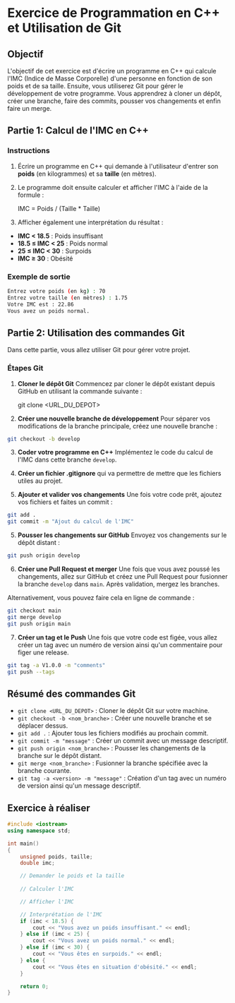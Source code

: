 # Exercice de Programmation en C++ et Utilisation de Git

## Objectif

L'objectif de cet exercice est d'écrire un programme en C++ qui calcule l'IMC (Indice de Masse Corporelle) d'une personne en fonction de son poids et de sa taille. Ensuite, vous utiliserez Git pour gérer le développement de votre programme. Vous apprendrez à cloner un dépôt, créer une branche, faire des commits, pousser vos changements et enfin faire un merge.

## Partie 1: Calcul de l'IMC en C++

### Instructions

1. Écrire un programme en C++ qui demande à l'utilisateur d'entrer son **poids** (en kilogrammes) et sa **taille** (en mètres).

2. Le programme doit ensuite calculer et afficher l'IMC à l'aide de la formule :

   IMC = Poids / (Taille * Taille)

3. Afficher également une interprétation du résultat :

- **IMC < 18.5** : Poids insuffisant
- **18.5 ≤ IMC < 25** : Poids normal
- **25 ≤ IMC < 30** : Surpoids
- **IMC ≥ 30** : Obésité

### Exemple de sortie

```bash
Entrez votre poids (en kg) : 70
Entrez votre taille (en mètres) : 1.75
Votre IMC est : 22.86
Vous avez un poids normal.
```



## Partie 2: Utilisation des commandes Git

Dans cette partie, vous allez utiliser Git pour gérer votre projet.

### Étapes Git

1. **Cloner le dépôt Git** Commencez par cloner le dépôt existant depuis GitHub en utilisant la commande suivante :

   git clone <URL_DU_DEPOT>

2. **Créer une nouvelle branche de développement** Pour séparer vos modifications de la branche principale, créez une nouvelle branche :

``` bash
git checkout -b develop
```

3. **Coder votre programme en C++** Implémentez le code du calcul de l'IMC dans cette branche `develop`.

4. **Créer un fichier .gitignore** qui va permettre de mettre que les fichiers utiles au projet.

5. **Ajouter et valider vos changements** Une fois votre code prêt, ajoutez vos fichiers et faites un commit :

```bash
git add .	
git commit -m "Ajout du calcul de l'IMC"
```

5. **Pousser les changements sur GitHub** Envoyez vos changements sur le dépôt distant :

```bash
git push origin develop
```

6. **Créer une Pull Request et merger** Une fois que vous avez poussé les changements, allez sur GitHub et créez une Pull Request pour fusionner la branche `develop` dans `main`. Après validation, mergez les branches.

Alternativement, vous pouvez faire cela en ligne de commande :

```bash
git checkout main
git merge develop
git push origin main
```
7. **Créer un tag et le Push** Une fois que votre code est figée, vous allez créer un tag avec un numéro de version ainsi qu'un commentaire pour figer une release.
 ```bash
git tag -a V1.0.0 -m "comments"
git push --tags
```
## Résumé des commandes Git

- `git clone <URL_DU_DEPOT>` : Cloner le dépôt Git sur votre machine.
- `git checkout -b <nom_branche>` : Créer une nouvelle branche et se déplacer dessus.
- `git add .` : Ajouter tous les fichiers modifiés au prochain commit.
- `git commit -m "message"` : Créer un commit avec un message descriptif.
- `git push origin <nom_branche>` : Pousser les changements de la branche sur le dépôt distant.
- `git merge <nom_branche>` : Fusionner la branche spécifiée avec la branche courante.
- `git tag -a <version> -m "message"` : Création d'un tag avec un numéro de version ainsi qu'un message descriptif.

## Exercice à réaliser 

``` C++
#include <iostream>
using namespace std;

int main()
{
   	unsigned poids, taille;
	double imc;

    // Demander le poids et la taille
	
    // Calculer l'IMC

    // Afficher l'IMC

    // Interprétation de l'IMC
    if (imc < 18.5) {
        cout << "Vous avez un poids insuffisant." << endl;
    } else if (imc < 25) {
        cout << "Vous avez un poids normal." << endl;
    } else if (imc < 30) {
        cout << "Vous êtes en surpoids." << endl;
    } else {
        cout << "Vous êtes en situation d'obésité." << endl;
    }

    return 0;
}
```
